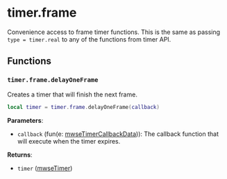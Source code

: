 # timer.frame
<div class="search_terms" style="display: none">timer.frame</div>

<!---
	This file is autogenerated. Do not edit this file manually. Your changes will be ignored.
	More information: https://github.com/MWSE/MWSE/tree/master/docs
-->

Convenience access to frame timer functions. This is the same as passing `type = timer.real` to any of the functions from timer API.

## Functions

### `timer.frame.delayOneFrame`
<div class="search_terms" style="display: none">delayoneframe</div>

Creates a timer that will finish the next frame.

```lua
local timer = timer.frame.delayOneFrame(callback)
```

**Parameters**:

* `callback` (fun(e: [mwseTimerCallbackData](../types/mwseTimerCallbackData.md))): The callback function that will execute when the timer expires.

**Returns**:

* `timer` ([mwseTimer](../types/mwseTimer.md))

